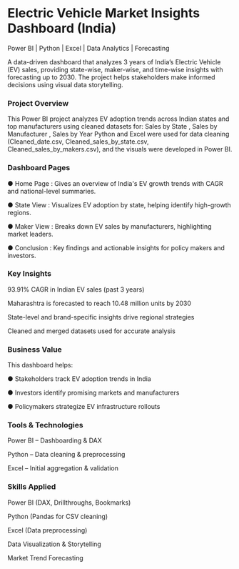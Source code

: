 # Electric Vehicle Market Insights Dashboard (India)
Power BI | Python | Excel | Data Analytics | Forecasting

A data-driven dashboard that analyzes 3 years of India’s Electric Vehicle (EV) sales, providing state-wise, maker-wise, and time-wise insights with forecasting up to 2030. The project helps stakeholders make informed decisions using visual data storytelling.

### Project Overview

This Power BI project analyzes EV adoption trends across Indian states and top manufacturers using cleaned datasets for:
Sales by State , Sales by Manufacturer , Sales by Year Python and Excel were used for data cleaning (Cleaned_date.csv, Cleaned_sales_by_state.csv, Cleaned_sales_by_makers.csv), and the visuals were developed in Power BI.

### Dashboard Pages

● Home Page :
Gives an overview of India's EV growth trends with CAGR and national-level summaries.

● State View :
Visualizes EV adoption by state, helping identify high-growth regions.

● Maker View :
Breaks down EV sales by manufacturers, highlighting market leaders.

● Conclusion :
Key findings and actionable insights for policy makers and investors.

### Key Insights

93.91% CAGR in Indian EV sales (past 3 years)

Maharashtra is forecasted to reach 10.48 million units by 2030

State-level and brand-specific insights drive regional strategies

Cleaned and merged datasets used for accurate analysis

### Business Value

This dashboard helps:

● Stakeholders track EV adoption trends in India

● Investors identify promising markets and manufacturers

● Policymakers strategize EV infrastructure rollouts

### Tools & Technologies

Power BI – Dashboarding & DAX

Python – Data cleaning & preprocessing

Excel – Initial aggregation & validation

### Skills Applied

Power BI (DAX, Drillthroughs, Bookmarks)

Python (Pandas for CSV cleaning)

Excel (Data preprocessing)

Data Visualization & Storytelling

Market Trend Forecasting

